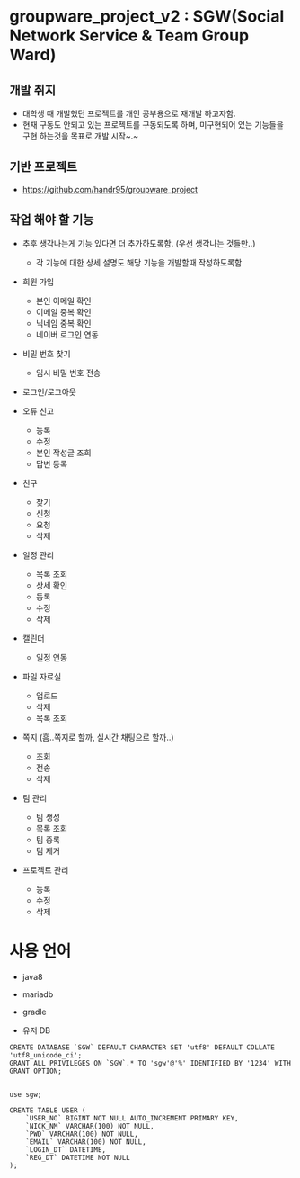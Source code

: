 # groupware_project_v2 : SGW(Social Network Service & Team Group  Ward)


## 개발 취지

* 대학생 때 개발했던 프로젝트를 개인 공부용으로 재개발 하고자함.
* 현재 구동도 안되고 있는 프로젝트를 구동되도록 하며, 미구현되어 있는 기능들을 구현 하는것을 목표로 개발 시작~.~

## 기반 프로젝트

* https://github.com/handr95/groupware_project

## 작업 해야 할 기능

* 추후 생각나는게 기능 있다면 더 추가하도록함. (우선 생각나는 것들만..) 
    * 각 기능에 대한 상세 설명도 해당 기능을 개발할때 작성하도록함

* 회원 가입
    * 본인 이메일 확인
    * 이메일 중복 확인
    * 닉네임 중복 확인
    * 네이버 로그인 연동
* 비밀 번호 찾기
    * 임시 비밀 번호 전송
* 로그인/로그아웃
* 오류 신고 
    * 등록
    * 수정
    * 본인 작성글 조회
    * 답변 등록    
* 친구 
    * 찾기
    * 신청
    * 요청
    * 삭제
* 일정 관리
    * 목록 조회
    * 상세 확인
    * 등록
    * 수정
    * 삭제
* 캘린더
    * 일정 연동
* 파일 자료실
    * 업로드
    * 삭제
    * 목록 조회
* 쪽지 (흠..쪽지로 할까, 실시간 채팅으로 할까..)
    * 조회
    * 전송
    * 삭제
* 팀 관리
    * 팀 생성
    * 목록 조회
    * 팀 증록
    * 팀 제거
* 프로젝트 관리
    * 등록
    * 수정
    * 삭제

# 사용 언어

* java8
* mariadb
* gradle 

* 유저 DB

```mysql
CREATE DATABASE `SGW` DEFAULT CHARACTER SET 'utf8' DEFAULT COLLATE 'utf8_unicode_ci';
GRANT ALL PRIVILEGES ON `SGW`.* TO 'sgw'@'%' IDENTIFIED BY '1234' WITH GRANT OPTION;


use sgw;

CREATE TABLE USER (
    `USER_NO` BIGINT NOT NULL AUTO_INCREMENT PRIMARY KEY,
    `NICK_NM` VARCHAR(100) NOT NULL,
    `PWD` VARCHAR(100) NOT NULL,
    `EMAIL` VARCHAR(100) NOT NULL,
    `LOGIN_DT` DATETIME,
    `REG_DT` DATETIME NOT NULL
);
```       
    
    



